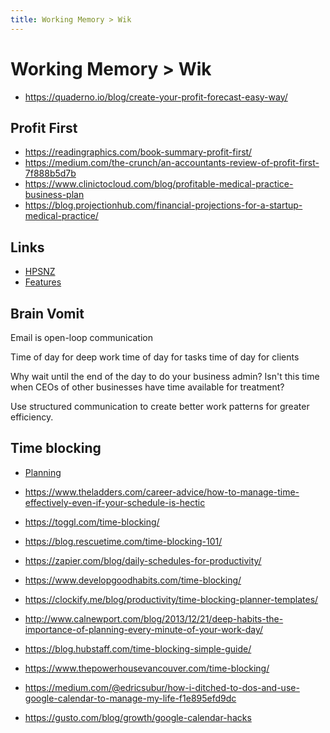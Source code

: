 ```yaml
---
title: Working Memory > Wik
---
```


# Working Memory > Wik

- https://quaderno.io/blog/create-your-profit-forecast-easy-way/

## Profit First

- https://readingraphics.com/book-summary-profit-first/
- https://medium.com/the-crunch/an-accountants-review-of-profit-first-7f888b5d7b
- https://www.clinictocloud.com/blog/profitable-medical-practice-business-plan
- https://blog.projectionhub.com/financial-projections-for-a-startup-medical-practice/

## Links

- [HPSNZ](https://www.google.com/search?q=HPSNZ+gensolve&oq=hp&aqs=chrome.0.69i59j69i57j0l4j69i60l2.3441j0j4&sourceid=chrome&ie=UTF-8)
- [Features](chrome-extension://klbibkeccnjlkjkiokjodocebajanakg/suspended.html#ttl=PT%20%2F%20Support%20Team%20Top%20of%20the%20Charts%20-%20Google%20Sheets&pos=0&uri=https://docs.google.com/spreadsheets/d/1ZS9Kg0S2je1Gy9KCHfQdA1cTT5M66FBF8VMuNCp6ZSI/edit#gid=0)

## Brain Vomit

Email is open-loop communication

Time of day for deep work
time of day for tasks
time of day for clients

Why wait until the end of the day to do your business admin? Isn't this time when CEOs of other businesses have time available for treatment?

Use structured communication to create better work patterns for greater efficiency.

## Time blocking

- [Planning](https://www.themuse.com/advice/how-to-plan-your-week-for-maximum-impact)

- https://www.theladders.com/career-advice/how-to-manage-time-effectively-even-if-your-schedule-is-hectic
- https://toggl.com/time-blocking/
- https://blog.rescuetime.com/time-blocking-101/
- https://zapier.com/blog/daily-schedules-for-productivity/
- https://www.developgoodhabits.com/time-blocking/
- https://clockify.me/blog/productivity/time-blocking-planner-templates/
- http://www.calnewport.com/blog/2013/12/21/deep-habits-the-importance-of-planning-every-minute-of-your-work-day/
- https://blog.hubstaff.com/time-blocking-simple-guide/
- https://www.thepowerhousevancouver.com/time-blocking/
- https://medium.com/@edricsubur/how-i-ditched-to-dos-and-use-google-calendar-to-manage-my-life-f1e895efd9dc
- https://gusto.com/blog/growth/google-calendar-hacks
